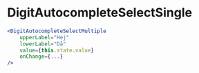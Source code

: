 # DigitAutocompleteSelectSingle

```jsx 
<DigitAutocompleteSelectMultiple 
    upperLabel="Hej"
    lowerLabel="Då"
    value={this.state.value}
    onChange={...}
/>

```